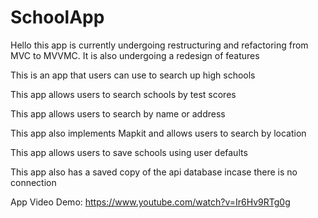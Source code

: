 # SchoolApp

Hello this app is currently undergoing restructuring and refactoring from MVC to MVVMC. It is also undergoing a redesign of features

This is an app that users can use to search up high schools

This app allows users to search schools by test scores

This app allows users to search by name or address

This app also implements Mapkit and allows users to search by location

This app allows users to save schools using user defaults

This app also has a saved copy of the api database incase there is no connection

App Video Demo: https://www.youtube.com/watch?v=Ir6Hv9RTg0g 
